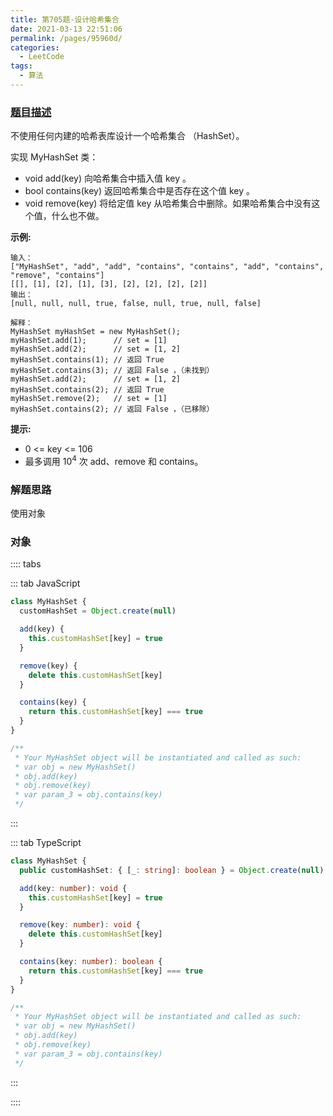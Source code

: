 ```yaml
---
title: 第705题-设计哈希集合
date: 2021-03-13 22:51:06
permalink: /pages/95960d/
categories:
  - LeetCode
tags:
  - 算法
---
```


### [题目描述](https://leetcode-cn.com/problems/design-hashset/)

不使用任何内建的哈希表库设计一个哈希集合 <span class="span-shadow">（HashSet）</span>。

实现 <span class="span-shadow">MyHashSet</span> 类：

- <span class="span-shadow">void add(key) </span>向哈希集合中插入值 <span class="span-shadow">key</span> 。
- <span class="span-shadow">bool contains(key)</span> 返回哈希集合中是否存在这个值 <span class="span-shadow">key</span> 。
- <span class="span-shadow">void remove(key)</span> 将给定值 <span class="span-shadow">key</span> 从哈希集合中删除。如果哈希集合中没有这个值，什么也不做。

<!-- more -->

**示例:**

```
输入：
["MyHashSet", "add", "add", "contains", "contains", "add", "contains", "remove", "contains"]
[[], [1], [2], [1], [3], [2], [2], [2], [2]]
输出：
[null, null, null, true, false, null, true, null, false]

解释：
MyHashSet myHashSet = new MyHashSet();
myHashSet.add(1);      // set = [1]
myHashSet.add(2);      // set = [1, 2]
myHashSet.contains(1); // 返回 True
myHashSet.contains(3); // 返回 False ，（未找到）
myHashSet.add(2);      // set = [1, 2]
myHashSet.contains(2); // 返回 True
myHashSet.remove(2);   // set = [1]
myHashSet.contains(2); // 返回 False ，（已移除）
```

**提示:**

- <span class="span-shadow">0 <= key <= 106</span>
- 最多调用 <span class="span-shadow">10<sup>4</sup></span> 次 <span class="span-shadow">add、remove</span> 和 <span class="span-shadow">contains</span>。

### 解题思路

使用对象

### 对象

:::: tabs

::: tab JavaScript

```JavaScript
class MyHashSet {
  customHashSet = Object.create(null)

  add(key) {
    this.customHashSet[key] = true
  }

  remove(key) {
    delete this.customHashSet[key]
  }

  contains(key) {
    return this.customHashSet[key] === true
  }
}

/**
 * Your MyHashSet object will be instantiated and called as such:
 * var obj = new MyHashSet()
 * obj.add(key)
 * obj.remove(key)
 * var param_3 = obj.contains(key)
 */
```

:::

::: tab TypeScript

```TypeScript
class MyHashSet {
  public customHashSet: { [_: string]: boolean } = Object.create(null)

  add(key: number): void {
    this.customHashSet[key] = true
  }

  remove(key: number): void {
    delete this.customHashSet[key]
  }

  contains(key: number): boolean {
    return this.customHashSet[key] === true
  }
}

/**
 * Your MyHashSet object will be instantiated and called as such:
 * var obj = new MyHashSet()
 * obj.add(key)
 * obj.remove(key)
 * var param_3 = obj.contains(key)
 */
```

:::

::::
